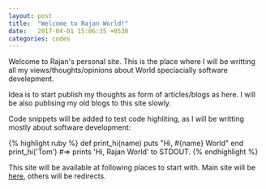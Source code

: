 ```yaml
---
layout: post
title:  "Welcome to Rajan World!"
date:   2017-04-01 15:06:35 +0530
categories: codes
---
```

Welcome to Rajan's personal site. This is the place where I will be writting all my views/thoughts/opinions about World speciacially software develepment.

Idea is to start publish my thoughts as form of articles/blogs as here. I will be also publising my old blogs to this site slowly. 

Code snippets will be added to test code highliting, as I will be writting mostly about software development:

{% highlight ruby %}
def print_hi(name)
  puts "Hi, #{name} World"
end
print_hi('Tom')
#=> prints 'Hi, Rajan World' to STDOUT.
{% endhighlight %}

This site will be available at following places to start with. Main site will be [here][Main site], others will be redirects.

[Main site]: http://rajan.world/
[Personal site]:   http://kumarrajan.com/
[Another site]: http://krajan.in/
